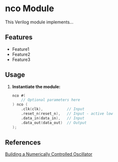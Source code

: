 # nco Module

This Verilog module implements...

## Features

* Feature1
* Feature2
* Feature3

## Usage

1. **Instantiate the module:**

   ```verilog
   nco #(
       // Optional parameters here 
   ) nco (
       .clk(clk),           // Input
       .reset_n(reset_n),   // Input - active low
       .data_in(data_in),   // Input
       .data_out(data_out)  // Output
   );

## References 

[Building a Numerically Controlled Oscillator](https://zipcpu.com/dsp/2017/12/09/nco.html)